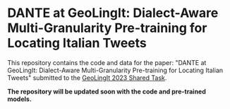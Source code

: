 # DANTE at GeoLingIt: Dialect-Aware Multi-Granularity Pre-training for Locating Italian Tweets

This repository contains the code and data for the paper: "DANTE at GeoLingIt: Dialect-Aware Multi-Granularity Pre-training for Locating Italian Tweets" submitted to the [GeoLingIt 2023 Shared Task](https://sites.google.com/view/geolingit).

**The repository will be updated soon with the code and pre-trained models.**
